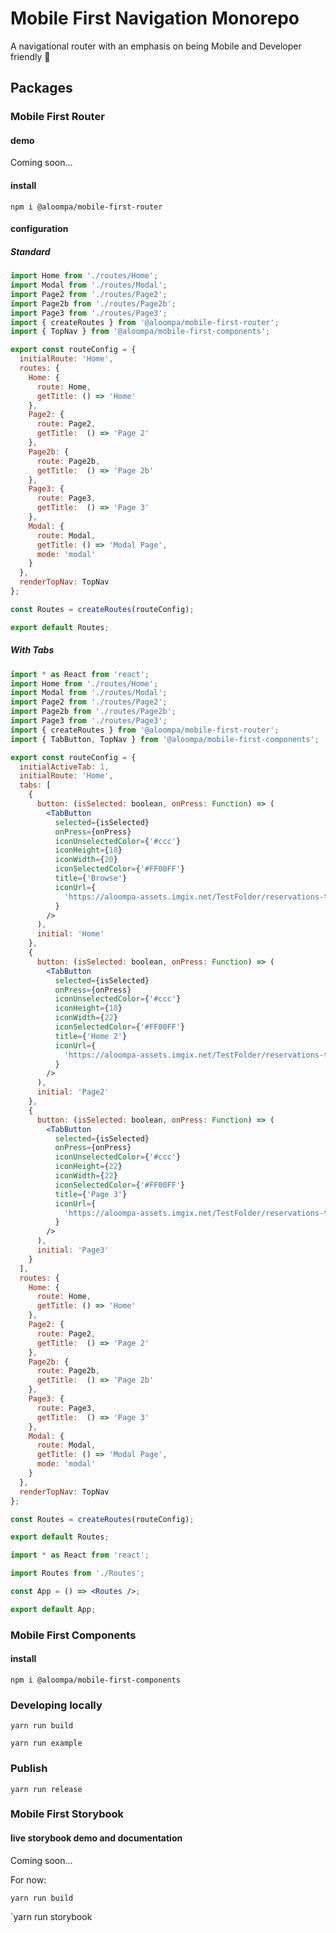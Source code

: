 # Mobile First Navigation Monorepo

A navigational router with an emphasis on being Mobile and Developer friendly 📱

## Packages

### Mobile First Router

#### demo

Coming soon...

#### install

`npm i @aloompa/mobile-first-router`

#### configuration

##### Standard

```Routes.jsx
import Home from './routes/Home';
import Modal from './routes/Modal';
import Page2 from './routes/Page2';
import Page2b from './routes/Page2b';
import Page3 from './routes/Page3';
import { createRoutes } from '@aloompa/mobile-first-router';
import { TopNav } from '@aloompa/mobile-first-components';

export const routeConfig = {
  initialRoute: 'Home',
  routes: {
    Home: {
      route: Home,
      getTitle: () => 'Home'
    },
    Page2: {
      route: Page2,
      getTitle:  () => 'Page 2'
    },
    Page2b: {
      route: Page2b,
      getTitle:  () => 'Page 2b'
    },
    Page3: {
      route: Page3,
      getTitle:  () => 'Page 3'
    },
    Modal: {
      route: Modal,
      getTitle: () => 'Modal Page',
      mode: 'modal'
    }
  },
  renderTopNav: TopNav
};

const Routes = createRoutes(routeConfig);

export default Routes;
```

##### With Tabs

```Routes.jsx
import * as React from 'react';
import Home from './routes/Home';
import Modal from './routes/Modal';
import Page2 from './routes/Page2';
import Page2b from './routes/Page2b';
import Page3 from './routes/Page3';
import { createRoutes } from '@aloompa/mobile-first-router';
import { TabButton, TopNav } from '@aloompa/mobile-first-components';

export const routeConfig = {
  initialActiveTab: 1,
  initialRoute: 'Home',
  tabs: [
    {
      button: (isSelected: boolean, onPress: Function) => (
        <TabButton
          selected={isSelected}
          onPress={onPress}
          iconUnselectedColor={'#ccc'}
          iconHeight={18}
          iconWidth={20}
          iconSelectedColor={'#FF00FF'}
          title={'Browse'}
          iconUrl={
            'https://aloompa-assets.imgix.net/TestFolder/reservations-tab-icon-browse.svg'
          }
        />
      ),
      initial: 'Home'
    },
    {
      button: (isSelected: boolean, onPress: Function) => (
        <TabButton
          selected={isSelected}
          onPress={onPress}
          iconUnselectedColor={'#ccc'}
          iconHeight={18}
          iconWidth={22}
          iconSelectedColor={'#FF00FF'}
          title={'Home 2'}
          iconUrl={
            'https://aloompa-assets.imgix.net/TestFolder/reservations-tab-icon-tickets.svg'
          }
        />
      ),
      initial: 'Page2'
    },
    {
      button: (isSelected: boolean, onPress: Function) => (
        <TabButton
          selected={isSelected}
          onPress={onPress}
          iconUnselectedColor={'#ccc'}
          iconHeight={22}
          iconWidth={22}
          iconSelectedColor={'#FF00FF'}
          title={'Page 3'}
          iconUrl={
            'https://aloompa-assets.imgix.net/TestFolder/reservations-tab-icon-account.svg'
          }
        />
      ),
      initial: 'Page3'
    }
  ],
  routes: {
    Home: {
      route: Home,
      getTitle: () => 'Home'
    },
    Page2: {
      route: Page2,
      getTitle:  () => 'Page 2'
    },
    Page2b: {
      route: Page2b,
      getTitle:  () => 'Page 2b'
    },
    Page3: {
      route: Page3,
      getTitle:  () => 'Page 3'
    },
    Modal: {
      route: Modal,
      getTitle: () => 'Modal Page',
      mode: 'modal'
    }
  },
  renderTopNav: TopNav
};

const Routes = createRoutes(routeConfig);

export default Routes;
```

```App.jsx
import * as React from 'react';

import Routes from './Routes';

const App = () => <Routes />;

export default App;
```

### Mobile First Components

#### install

`npm i @aloompa/mobile-first-components`

### Developing locally

`yarn run build`

`yarn run example`

### Publish

`yarn run release`

### Mobile First Storybook

#### live storybook demo and documentation

Coming soon...

For now: 

`yarn run build`

`yarn run storybook
